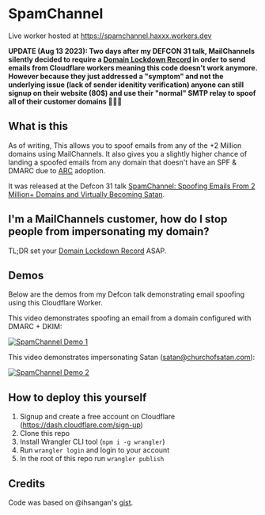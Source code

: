 # SpamChannel

Live worker hosted at https://spamchannel.haxxx.workers.dev

**UPDATE (Aug 13 2023): Two days after my DEFCON 31 talk, MailChannels silently decided to require a [Domain Lockdown Record](https://support.mailchannels.com/hc/en-us/articles/16918954360845) in order to send emails from Cloudflare workers meaning this code doesn't work anymore. However because they just addressed a "symptom" and not the underlying issue (lack of sender idenitity verification) anyone can still signup on their website (80$) and use their "normal" SMTP relay to spoof all of their customer domains 🤷🏻‍♂️**

## What is this

As of writing, This allows you to spoof emails from any of the +2 Million domains using MailChannels. It also gives you a slightly higher chance of landing a spoofed emails from any domain that doesn't have an SPF & DMARC due to [ARC](https://www.rfc-editor.org/rfc/rfc8617.html#) adoption.

It was released at the Defcon 31 talk [SpamChannel: Spoofing Emails From 2 Million+ Domains and Virtually Becoming Satan](https://forum.defcon.org/node/245722).

## I'm a MailChannels customer, how do I stop people from impersonating my domain?

TL;DR set your [Domain Lockdown Record](https://support.mailchannels.com/hc/en-us/articles/16918954360845) ASAP.

## Demos

Below are the demos from my Defcon talk demonstrating email spoofing using this Cloudflare Worker.

This video demonstrates spoofing an email from a domain configured with DMARC + DKIM:

[![SpamChannel Demo 1](http://img.youtube.com/vi/eODw4t4WaCw/0.jpg)](https://youtu.be/eODw4t4WaCw "SpamChannel: Spoofing email from a domain with DMARC + DKIM")


This video demonstrates impersonating Satan (satan@churchofsatan.com):

[![SpamChannel Demo 2](http://img.youtube.com/vi/61PIOBp30vA/0.jpg)](https://youtu.be/61PIOBp30vA "SpamChannel: Impersonating Satan")

## How to deploy this yourself

1. Signup and create a free account on Cloudflare (https://dash.cloudflare.com/sign-up)
2. Clone this repo
3. Install Wrangler CLI tool (`npm i -g wrangler`)
4. Run `wrangler login` and login to your account
5. In the root of this repo run `wrangler publish`

## Credits

Code was based on @ihsangan's [gist](https://gist.github.com/ihsangan/6111b59b9a7b022b5897d28d8454ad8d).
